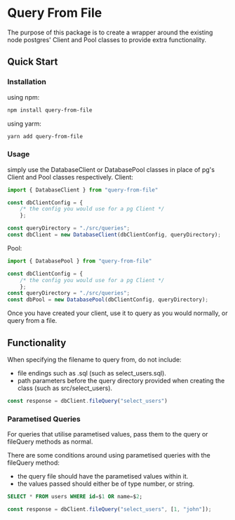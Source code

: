 # Query From File

The purpose of this package is to create a wrapper around the existing node postgres' Client and Pool classes to provide extra functionality.

## Quick Start

### Installation

using npm:
```BASH
npm install query-from-file
```

using yarm:
```BASH
yarn add query-from-file
```

### Usage

simply use the DatabaseClient or DatabasePool classes in place of pg's Client and Pool classes respectively.
Client:
```JavaScript
import { DatabaseClient } from "query-from-file"

const dbClientConfig = {
    /* the config you would use for a pg Client */
    };

const queryDirectory = "./src/queries";
const dbClient = new DatabaseClient(dbClientConfig, queryDirectory);
```
Pool:
```JavaScript
import { DatabasePool } from "query-from-file"

const dbClientConfig = {
    /* the config you would use for a pg Client */
    };
const queryDirectory = "./src/queries";
const dbPool = new DatabasePool(dbClientConfig, queryDirectory);
```

Once you have created your client, use it to query as you would normally, or query from a file.


## Functionality
When specifying the filename to query from, do not include:
- file endings such as .sql (such as select_users.sql).
- path parameters before the query directory provided when creating the class (such as src/select_users).

```JavaScript
const response = dbClient.fileQuery("select_users")
```

### Parametised Queries
For queries that utilise parametised values, pass them to the query or fileQuery methods as normal.

There are some conditions around using parametised queries with the fileQuery method:
- the query file should have the parametised values within it.
- the values passed should either be of type number, or string.

```SQL
SELECT * FROM users WHERE id=$1 OR name=$2;
```

```JavaScript
const response = dbClient.fileQuery("select_users", [1, "john"]);
```